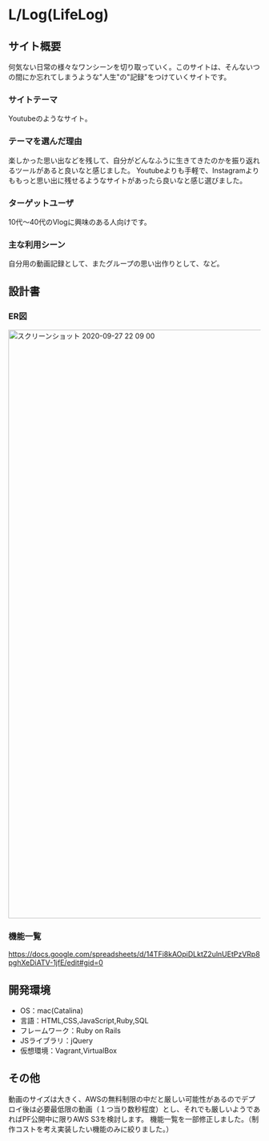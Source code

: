 # L/Log(LifeLog)

## サイト概要
何気ない日常の様々なワンシーンを切り取っていく。このサイトは、そんないつの間にか忘れてしまうような"人生"の"記録"をつけていくサイトです。

### サイトテーマ
Youtubeのようなサイト。

### テーマを選んだ理由
楽しかった思い出などを残して、自分がどんなふうに生きてきたのかを振り返れるツールがあると良いなと感じました。
Youtubeよりも手軽で、Instagramよりももっと思い出に残せるようなサイトがあったら良いなと感じ選びました。

### ターゲットユーザ
10代〜40代のVlogに興味のある人向けです。

### 主な利用シーン
自分用の動画記録として、またグループの思い出作りとして、など。

## 設計書

### ER図
<img width="1177" alt="スクリーンショット 2020-09-27 22 09 00" src="https://user-images.githubusercontent.com/60842603/94365766-7a6bff00-010e-11eb-8b78-95f0ac4825b6.png">

### 機能一覧
https://docs.google.com/spreadsheets/d/14TFi8kAOpiDLktZ2ulnUEtPzVRp8pghXeDiATV-1jfE/edit#gid=0

## 開発環境
- OS：mac(Catalina)
- 言語：HTML,CSS,JavaScript,Ruby,SQL
- フレームワーク：Ruby on Rails
- JSライブラリ：jQuery
- 仮想環境：Vagrant,VirtualBox

## その他
動画のサイズは大きく、AWSの無料制限の中だと厳しい可能性があるのでデプロイ後は必要最低限の動画（１つ当り数秒程度）とし、それでも厳しいようであればPF公開中に限りAWS S3を検討します。
機能一覧を一部修正しました。（制作コストを考え実装したい機能のみに絞りました。）
